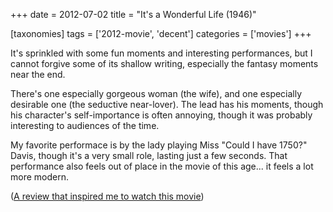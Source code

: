 +++
date = 2012-07-02
title = "It's a Wonderful Life (1946)"

[taxonomies]
tags = ['2012-movie', 'decent']
categories = ['movies']
+++

It's sprinkled with some fun moments and interesting performances, but
I cannot forgive some of its shallow writing, especially the fantasy
moments near the end.

There's one especially gorgeous woman (the wife), and one especially
desirable one (the seductive near-lover). The lead has his moments,
though his character's self-importance is often annoying, though it was
probably interesting to audiences of the time.

My favorite performace is by the lady playing Miss "Could I have
1750?" Davis, though it's a very small role, lasting just a few
seconds. That performance also feels out of place in the movie of this
age... it feels a lot more modern.

([A review that inspired me to watch this movie])

  [A review that inspired me to watch this movie]: http://ebb.org/bkuhn/blog/2008/12/24/capra-free-software.html
